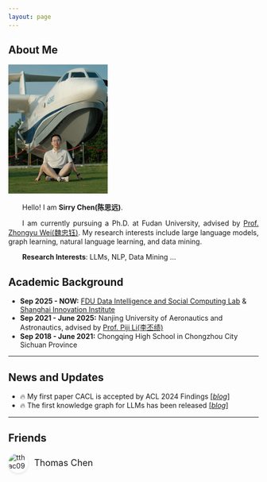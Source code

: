 ```yaml
---
layout: page
---
```


## About Me

<img src="sirrychen.jpg" class="floatpic" width="200" height="260">


<p style="text-align: justify; text-indent: 2em;">
    Hello! I am <strong>Sirry Chen(陈思远)</strong>.
</p>
<p style="text-align: justify; text-indent: 2em;">
    I am currently pursuing a Ph.D. at Fudan University, advised by <a href="http://www.fudan-disc.com/people/zywei" target="_blank">Prof. Zhongyu Wei(魏忠钰)</a>. My research interests include large language models, graph learning, natural language learning, and data mining.
</p>
<p style="text-align: justify; text-indent: 2em;">
    <strong>Research Interests</strong>: LLMs, NLP, Data Mining ...
</p>



## Academic Background
- **Sep 2025 - NOW:** <a href="http://www.fudan-disc.com/" target="_blank">FDU Data Intelligence and Social Computing Lab</a> & <a href="https://www.sii.edu.cn/main.htm" target="_blank">Shanghai Innovation Institute</a>
- **Sep 2021 - June 2025:** Nanjing University of Aeronautics and Astronautics, advised by <a href="https://lipiji.com/" target="_blank">Prof. Piji Li(李丕绩)</a>
- **Sep 2018 - June 2021:** Chongqing High School in Chongzhou City Sichuan Province

---


## News and Updates

- 🔥 My first paper CACL is accepted by ACL 2024 Findings [[*blog*]](/blogs/2024-05-17-CACL.html)
- 🔥 The first knowledge graph for LLMs has been released [[*blog*]](/share/2024-06-28-knowledge-graph.html)


---

## Friends

<div style="display: flex; align-items: center; gap: 15px; margin-bottom: 15px;">
  <a href="https://tthac09.github.io/" target="_blank" style="display: flex; align-items: center; text-decoration: none; color: inherit;">
    <img src="https://tthac09.github.io/images/logo.webp" alt="tthac09" width="40" height="40" style="border-radius: 50%; object-fit: cover; box-shadow: 0 2px 5px rgba(0,0,0,0.1);">
    <span style="margin-left: 12px; font-size: 18px;">Thomas Chen</span>
  </a>
</div>

<!-- Google tag (gtag.js) -->
<script async src="https://www.googletagmanager.com/gtag/js?id=G-ZXP3VZ8MR8"></script>
<script>
  window.dataLayer = window.dataLayer || [];
  function gtag(){dataLayer.push(arguments);}
  gtag('js', new Date());

  gtag('config', 'G-ZXP3VZ8MR8');
</script>

<!-- 谷歌网站分析 -->
